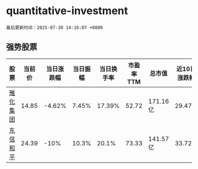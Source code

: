 # quantitative-investment

`最后更新时间：2025-07-30 14:16:07 +0800`

## 强势股票

|股票|当前价|当日涨跌幅|当日振幅|当日换手率|市盈率TTM|总市值|近10日涨跌幅|
|----|----|----|----|----|----|----|----|
|[雅化集团](https://xueqiu.com/S/SZ002497)|14.85|-4.62%|7.45%|17.39%|52.72|171.16亿|29.47%|
|[东信和平](https://xueqiu.com/S/SZ002017)|24.39|-10%|10.3%|20.1%|73.33|141.57亿|33.72%|

